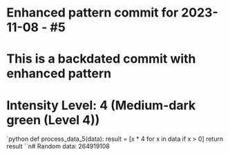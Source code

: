 ﻿# Enhanced pattern commit for 2023-11-08 - #5
# This is a backdated commit with enhanced pattern
# Intensity Level: 4 (Medium-dark green (Level 4))
`python
def process_data_5(data):
    result = [x * 4 for x in data if x > 0]
    return result
``n# Random data: 264919108

